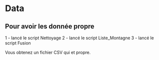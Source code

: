 # Data

## Pour avoir les donnée propre

1 - lancé le script Nettoyage
2 - lancé le script Liste_Montagne
3 - lancé le script Fusion

Vous obtenez un fichier CSV qui et propre.
